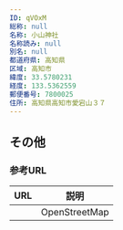 ```yaml
---
ID: qVOxM
総称: null
名称: 小山神社
名称読み: null
別名: null
都道府県: 高知県
区域: 高知市
緯度: 33.5780231
経度: 133.5362559
郵便番号: 7800025
住所: 高知県高知市愛宕山３７
---
```


## その他

### 参考URL

| URL | 説明          |
| --- | ------------- |
|     | OpenStreetMap |
